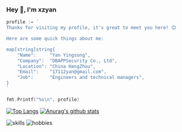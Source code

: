 ### Hey 👋, I'm xzyan

```go
profile := `
Thanks for visiting my profile, it's great to meet you here! 😊

Here are some quick things about me:

map[string]string{
    "Name":     "Yan Yingsong",
    "Company":  "DBAPPSecurity Co., Ltd",
    "Location": "China HangZhou",
    "Email":    "17112yan@gmail.com",
    "Job":      "Engineers and technical managers",
}
`

fmt.Printf("%s\n", profile)
```

[![Top Langs](https://github-readme-stats.vercel.app/api/top-langs/?username=xzyan)](https://github.com/anuraghazra/github-readme-stats)
[![Anurag's github stats](https://github-readme-stats.vercel.app/api?username=xzyan)](https://github.com/anuraghazra/github-readme-stats)

![skills](http://xzyan.github.io/skills.svg)
![hobbies](http://xzyan.github.io/hobbies.svg)
